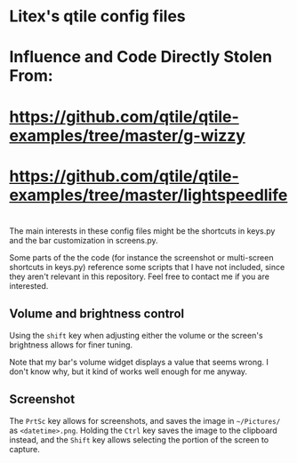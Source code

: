 # Litex's qtile config files
#
# Influence and Code Directly Stolen From:
#
# https://github.com/qtile/qtile-examples/tree/master/g-wizzy
# https://github.com/qtile/qtile-examples/tree/master/lightspeedlife
#

The main interests in these config files might be the shortcuts in keys.py and the bar customization in screens.py.

Some parts of the the code (for instance the screenshot or multi-screen shortcuts in keys.py) reference some scripts that I have not included, since they aren't relevant in this repository. Feel free to contact me if you are interested.

## Volume and brightness control

Using the `shift` key when adjusting either the volume or the screen's brightness allows for finer tuning.

Note that my bar's volume widget displays a value that seems wrong. I don't know why, but it kind of works well enough for me anyway.

## Screenshot

The `PrtSc` key allows for screenshots, and saves the image in `~/Pictures/` as `<datetime>.png`. Holding the `Ctrl` key saves the image to the clipboard instead, and the `Shift` key allows selecting the portion of the screen to capture.


